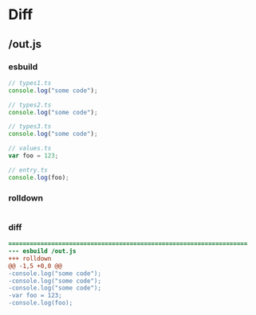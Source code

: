 # Diff
## /out.js
### esbuild
```js
// types1.ts
console.log("some code");

// types2.ts
console.log("some code");

// types3.ts
console.log("some code");

// values.ts
var foo = 123;

// entry.ts
console.log(foo);
```
### rolldown
```js

```
### diff
```diff
===================================================================
--- esbuild	/out.js
+++ rolldown	
@@ -1,5 +0,0 @@
-console.log("some code");
-console.log("some code");
-console.log("some code");
-var foo = 123;
-console.log(foo);

```